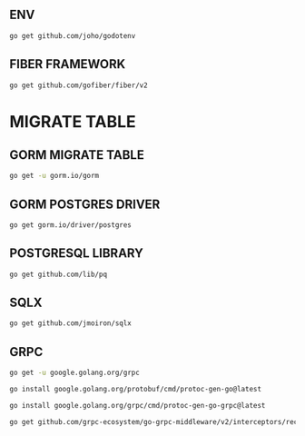 ## ENV
```bash
go get github.com/joho/godotenv
```
## FIBER FRAMEWORK
```bash
go get github.com/gofiber/fiber/v2
```

# MIGRATE TABLE
## GORM MIGRATE TABLE
```bash
go get -u gorm.io/gorm
```
## GORM POSTGRES DRIVER
```bash
go get gorm.io/driver/postgres
```
## POSTGRESQL LIBRARY
```bash
go get github.com/lib/pq
```

## SQLX
```bash
go get github.com/jmoiron/sqlx
```

## GRPC
```bash
go get -u google.golang.org/grpc
```
```bash
go install google.golang.org/protobuf/cmd/protoc-gen-go@latest
```
```bash
go install google.golang.org/grpc/cmd/protoc-gen-go-grpc@latest
```
```bash
go get github.com/grpc-ecosystem/go-grpc-middleware/v2/interceptors/recovery
```
